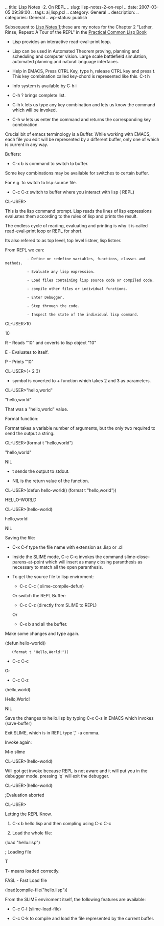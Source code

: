 .. title: Lisp Notes -2. On REPL
.. slug: lisp-notes-2-on-repl
.. date: 2007-03-05 09:39:00
.. tags: ai,lisp,pcl
.. category: General
.. description: 
.. categories: General
.. wp-status: publish

<html><body><p>Subsequent to <a href="http://phoe6.livejournal.com/46112.html">Lisp Notes 1</a>;these are my notes for the Chapter 2 "Lather, Rinse, Repeat: A Tour of the REPL" in the <a href="www.gigamonkeys.com/book/index.html">Practical Common Lisp Book</a>



* Lisp provides an interactive read-eval-print loop.

* Lisp can be used in Automated Theorem proving, planning and scheduling and computer vision. Large scale battlefield simulation, automated planning and natural language interfaces.

* Help in EMACS, Press CTRL Key, type h, release CTRL key and press t. This key combination called key-chord is represented like this. C-t h

* Info system is available by C-h i

* C-h ? brings complete list.

* C-h k lets us type any key combination and lets us know the command which will be invoked.

* C-h w lets us enter the command and returns the corresponding key combination.



<!--more Rest of Notes-->



Crucial bit of emacs terminology is a Buffer. While working with EMACS, each file you edit  will be represented by a different buffer, only one of which is current in any way.



Buffers:

* C-x b is command to switch to buffer.

Some key combinations may be available for switches to certain buffer.

For e.g. to switch to lisp source file.

* C-c C-z switch to buffer where you interact with lisp ( REPL)



CL-USER&gt;

This is the lisp command prompt. Lisp reads the lines of lisp expressions evaluates them according to the rules of lisp and prints the result.

The endless cycle of reading, evaluating and printing is why it is called read-eval-print loop or REPL for short.

Its also refered to as top level, top level listner, lisp listner.



From REPL we can:

              - Define or redefine variables, functions, classes and methods.

              - Evaluate any lisp expression.

              - Load files containing lisp source code or compiled code.

              - compile other files or individual functions.

              - Enter Debugger.

              - Step through the code.

              - Inspect the state of the individual lisp command.



CL-USER&gt;10

10

R - Reads "10" and coverts to lisp object "10"

E - Evaluates to itself.

P - Prints "10"



CL-USER&gt;(+ 2 3)



+ symbol is coverted to + function which takes 2 and 3 as parameters.



CL-USER&gt;"hello,world"

"hello,world"

That was a "hello,world" value.



Format function:

Format takes a variable number of arguments, but the only two required to send the output a string.



CL-USER&gt;(format t "hello,world")

"hello,world"

NIL



* t sends the output to stdout.

* NIL is the return value of the function.



CL-USER&gt;(defun hello-world() (format t "hello,world"))

HELLO-WORLD

CL-USER&gt;(hello-world)

hello,world

NIL



Saving the file:

* C-x C-f type the file name with extension as .lisp or .cl

* Inside the SLIME mode, C-c C-q invokes the command slime-close-parens-at-point which will insert as many closing paranthesis as necessary to match all the open paranthesis.

* To get the source file to lisp enviroment:

     * C-c C-c  ( slime-compile-defun)

     Or switch the REPL Buffer:

     * C-c C-z (directly from SLIME to REPL)

     Or

     * C-x b  and all the buffer.



Make some changes and type again.

(defun hello-world()

       (format t "Hello,World!"))



* C-c C-c

Or

* C-c C-z

(hello,world)

Hello,World!

NIL



Save the changes to hello.lisp by typing C-x C-s in EMACS which invokes (save-buffer)

Exit SLIME, which is in REPL type ',' -a  comma.

Invoke again:

M-x slime

CL-USER&gt;(hello-world)

Will got get invoke because REPL is not aware and it will put you in the debugger mode. pressing 'q' will exit the debugger.

CL-USER&gt;(hello-world)

;Evaluation aborted

CL-USER&gt;



Letting the REPL Know.

1) C-x b hello.lisp and then compling using C-c C-c

2) Load the whole file:

(load "hello.lisp")

; Loading file

T

T- means loaded correctly.

FASL - Fast Load file

(load(compile-file("hello.lisp"))



From the SLIME enviroment itself, the following features are available:

* C-c C-l (slime-load-file)

* C-c C-k  to compile and load the file represented by the current buffer.</p></body></html>